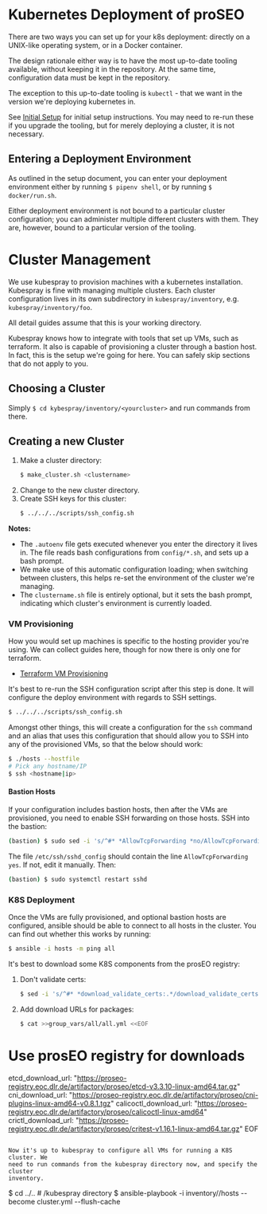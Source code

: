 Kubernetes Deployment of proSEO
===============================

There are two ways you can set up for your k8s deployment: directly on a
UNIX-like operating system, or in a Docker container.

The design rationale either way is to have the most up-to-date tooling
available, without keeping it in the repository. At the same time,
configuration data must be kept in the repository.

The exception to this up-to-date tooling is `kubectl` - that we want in the
version we're deploying kubernetes in.

See [Initial Setup](docs/SETUP.md) for initial setup instructions. You may need
to re-run these if you upgrade the tooling, but for merely deploying a cluster,
it is not necessary.

Entering a Deployment Environment
---------------------------------

As outlined in the setup document, you can enter your deployment environment
either by running `$ pipenv shell`, or by running `$ docker/run.sh`.

Either deployment environment is not bound to a particular cluster
configuration; you can administer multiple different clusters with them. They
are, however, bound to a particular version of the tooling.

Cluster Management
==================

We use kubespray to provision machines with a kubernetes installation.
Kubespray is fine with managing multiple clusters. Each cluster configuration
lives in its own subdirectory in `kubespray/inventory`, e.g.
`kubespray/inventory/foo`.

All detail guides assume that this is your working directory.

Kubespray knows how to integrate with tools that set up VMs, such as
terraform. It also is capable of provisioning a cluster through a bastion
host. In fact, this is the setup we're going for here. You can safely
skip sections that do not apply to you.

Choosing a Cluster
------------------

Simply `$ cd kybespray/inventory/<yourcluster>` and run commands from there.

Creating a new Cluster
----------------------

1. Make a cluster directory:
   ```bash
   $ make_cluster.sh <clustername>
   ```
1. Change to the new cluster directory.
1. Create SSH keys for this cluster:
   ```bash
   $ ../../../scripts/ssh_config.sh
   ```

**Notes:**
- The `.autoenv` file gets executed whenever you enter the directory it
  lives in. The file reads bash configurations from `config/*.sh`, and
  sets up a bash prompt.
- We make use of this automatic configuration loading; when switching
  between clusters, this helps re-set the environment of the cluster
  we're managing.
- The `clustername.sh` file is entirely optional, but it sets the bash
  prompt, indicating which cluster's environment is currently loaded.

### VM Provisioning

How you would set up machines is specific to the hosting provider you're
using. We can collect guides here, though for now there is only one for
terraform.

- [Terraform VM Provisioning](docs/PROV_TERRAFORM.md)

It's best to re-run the SSH configuration script after this step is done.
It will configure the deploy environment with regards to SSH settings.

```bash
$ ../../../scripts/ssh_config.sh
```

Amongst other things, this will create a configuration for the `ssh` command
and an alias that uses this configuration that should allow you to SSH into
any of the provisioned VMs, so that the below should work:

```bash
$ ./hosts --hostfile
# Pick any hostname/IP
$ ssh <hostname|ip>
```

#### Bastion Hosts

If your configuration includes bastion hosts, then after the VMs are
provisioned, you need to enable SSH forwarding on those hosts. SSH into
the bastion:

```bash
(bastion) $ sudo sed -i 's/^#* *AllowTcpForwarding *no/AllowTcpForwarding yes/g' /etc/ssh/sshd_config
```

The file `/etc/ssh/sshd_config` should contain the line `AllowTcpForwarding yes`.
If not, edit it manually. Then:

```bash
(bastion) $ sudo systemctl restart sshd
```

### K8S Deployment

Once the VMs are fully provisioned, and optional bastion hosts are configured,
ansible should be able to connect to all hosts in the cluster. You can find out
whether this works by running:

```bash
$ ansible -i hosts -m ping all
```

It's best to download some K8S components from the prosEO registry:

1. Don't validate certs:
   ```bash
   $ sed -i 's/^#* *download_validate_certs:.*/download_validate_certs: False/g' group_vars/all/all.yml
   ```
1. Add download URLs for packages:
   ```bash
   $ cat >>group_vars/all/all.yml <<EOF

# Use prosEO registry for downloads
etcd_download_url: "https://proseo-registry.eoc.dlr.de/artifactory/proseo/etcd-v3.3.10-linux-amd64.tar.gz"
cni_download_url: "https://proseo-registry.eoc.dlr.de/artifactory/proseo/cni-plugins-linux-amd64-v0.8.1.tgz"
calicoctl_download_url: "https://proseo-registry.eoc.dlr.de/artifactory/proseo/calicoctl-linux-amd64"
crictl_download_url: "https://proseo-registry.eoc.dlr.de/artifactory/proseo/critest-v1.16.1-linux-amd64.tar.gz"
EOF
   ```

Now it's up to kubespray to configure all VMs for running a K8S cluster. We
need to run commands from the kubespray directory now, and specify the cluster
inventory.

```
$ cd ../..  # /kubespray directory
$ ansible-playbook -i inventory/<clustername>/hosts --become cluster.yml --flush-cache
```
